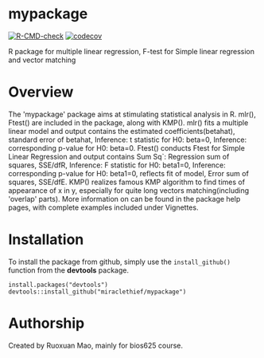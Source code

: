 # mypackage
  <!-- badges: start -->
  [![R-CMD-check](https://github.com/miraclethief/hw4/workflows/R-CMD-check/badge.svg)](https://github.com/miraclethief/hw4/actions)
  [![codecov](https://codecov.io/gh/miraclethief/mypackage/branch/main/graph/badge.svg?token=C46ZMRM4L2)](https://codecov.io/gh/miraclethief/mypackage)
  <!-- badges: end -->

R package for multiple linear regression, F-test for Simple linear regression and vector matching

# Overview
The 'mypackage' package aims at stimulating statistical analysis in R. mlr(), Ftest() are included in the package, along with KMP(). mlr() fits a multiple linear model and output contains the estimated coefficients(betahat), standard error of betahat, Inference: t statistic for H0: beta=0, Inference: corresponding p-value for H0: beta=0. Ftest()  conducts Ftest for Simple Linear Regression and output contains Sum Sq`: Regression sum of squares, SSE/dfR, Inference: F statistic for H0: beta1=0, Inference: corresponding p-value for H0: beta1=0, reflects fit of model, Error sum of squares, SSE/dfE. KMP() realizes famous KMP algorithm to find times of appearance of x in y, especially for quite long vectors matching(including 'overlap' parts). More information on can be found in the package help pages, with complete examples included under Vignettes.

# Installation
To install the package from github, simply use the `install_github()` function from the **devtools** package.

```
install.packages("devtools")
devtools::install_github("miraclethief/mypackage")
```
# Authorship
Created by Ruoxuan Mao, mainly for bios625 course.
